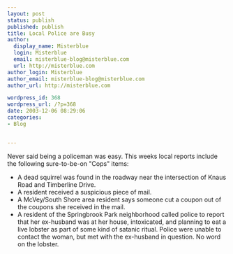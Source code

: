 ```yaml
---
layout: post
status: publish
published: publish
title: Local Police are Busy
author:
  display_name: Misterblue
  login: Misterblue
  email: misterblue-blog@misterblue.com
  url: http://misterblue.com
author_login: Misterblue
author_email: misterblue-blog@misterblue.com
author_url: http://misterblue.com

wordpress_id: 368
wordpress_url: /?p=368
date: 2003-12-06 08:29:06
categories:
- Blog


---
```

<p>
Never said being a policeman was easy.  This weeks local reports include the following sure-to-be-on "Cops" items:
<ul>
<li>
A dead squirrel was found in the roadway near the intersection of Knaus Road and Timberline Drive.
</li>
<li>
A resident received a suspicious piece of mail.
</li>
<li>
A McVey/South Shore area resident says someone cut a coupon out of the coupons she received in the mail.
</li>
<li>
A resident of  the Springbrook Park neighborhood called police to report that
her ex-husband was at her house, intoxicated, and planning to
eat a live lobster as part of some kind of satanic ritual.
Police were unable to contact the woman, but met with the ex-husband
in question.
No word on the lobster.
</li>
</p>
